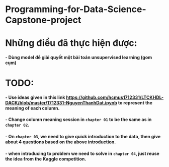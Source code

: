 # Programming-for-Data-Science-Capstone-project

# Những điều đã thực hiện được:

#### - Dùng model để giải quyết một bài toán unsupervised learning (gom cụm)

# TODO:

#### - Use ideas given in this link https://github.com/hcmus1712331/LTCKHDL-DACK/blob/master/1712331-NguyenThanhDat.ipynb to represent the meaning of each column.

#### - Change column meaning session in `chapter 01` to be the same as in `chapter 02`.

#### - On `chapter 03`, we need to give quick introduction to the data, then give about 4 questions based on the above introduction.

#### - when introducing to problem we need to solve in `chapter 04`, just reuse the idea from the Kaggle competition.

